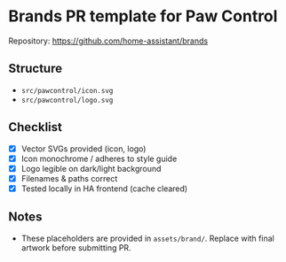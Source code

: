# Brands PR template for Paw Control

Repository: https://github.com/home-assistant/brands

## Structure

- `src/pawcontrol/icon.svg`
- `src/pawcontrol/logo.svg`

## Checklist

- [x] Vector SVGs provided (icon, logo)
- [x] Icon monochrome / adheres to style guide
- [x] Logo legible on dark/light background
- [x] Filenames & paths correct
- [x] Tested locally in HA frontend (cache cleared)

## Notes

- These placeholders are provided in `assets/brand/`. Replace with final artwork before submitting PR.
